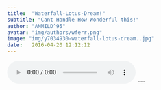 ```yaml
---
title:  "Waterfall-Lotus-Dream!"
subtitle: "Cant Handle How Wonderful this!"
author: "ANMILD^95"
avatar: "img/authors/wferr.png"
image: "img/y7034930-waterfall-lotus-dream..jpg"
date:   2016-04-20 12:12:12
---
```


<audio width="300" height="32" preload="auto" source src="Maddi Jane - Only Gets Better" controls="controls" loop="loop">
</audio>
---
<html manifest="demo.appcache">
</html>
